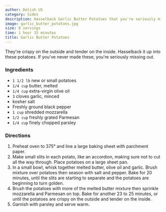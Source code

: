 ```yaml
---
author: Delish US
category: Sides
description: Hasselback Garlic Butter Potatoes that you're seriously missing out on.
image: garlic_butter_potatoes.jpg
size: 8 servings
time: 1 hour 15 minutes
title: Garlic Butter Potatoes
---
```


They're crispy on the outside and tender on the inside. Hasselback it up into these potatoes. If you've never made these, you're seriously missing out.

### Ingredients

* `1 1/2 lb` new or small potatoes
* `1/4 cup` butter, melted
* `1/4 cup` extra-virgin olive oil
* `3` cloves garlic, minced
* kosher salt
* Freshly ground black pepper
* `1 cup` shredded mozzarella
* `1/2 cup` freshly grated Parmesan
* `1/4 cup` finely chopped parsley

### Directions

1. Preheat oven to 375° and line a large baking sheet with parchment paper.
2. Make small slits in each potato, like an accordion, making sure not to cut all the way through. Place potatoes on a large sheet pan.
3. In a small bowl, whisk together melted butter, olive oil and garlic. Brush mixture over potatoes then season with salt and pepper. Bake for 20 minutes, until the slits are starting to separate and the potatoes are beginning to turn golden.
4. Brush the potatoes with more of the melted butter mixture then sprinkle mozzarella and Parmesan on top. Bake for another 23 to 25 minutes, or until the potatoes are crispy on the outside and tender on the inside.
5. Garnish with parsley and serve warm.